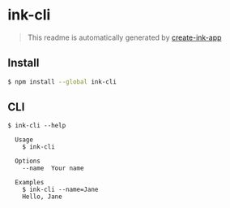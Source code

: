 # ink-cli

> This readme is automatically generated by [create-ink-app](https://github.com/vadimdemedes/create-ink-app)

## Install

```bash
$ npm install --global ink-cli
```

## CLI

```
$ ink-cli --help

  Usage
    $ ink-cli

  Options
    --name  Your name

  Examples
    $ ink-cli --name=Jane
    Hello, Jane
```
